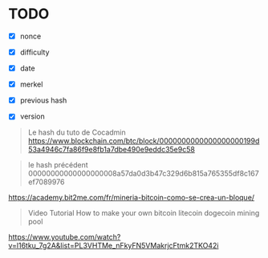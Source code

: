 # TODO

- [x] nonce
- [x] difficulty
- [x] date
- [x] merkel
- [x] previous hash
- [x] version



> Le hash du tuto de Cocadmin 
https://www.blockchain.com/btc/block/0000000000000000000199d53a4946c7fa86f9e8fb1a7dbe490e9eddc35e9c58

> le hash précédent
> 00000000000000000008a57da0d3b47c329d6b815a765355df8c167ef7089976

https://academy.bit2me.com/fr/mineria-bitcoin-como-se-crea-un-bloque/

> Video Tutorial How to make your own bitcoin litecoin dogecoin mining pool

https://www.youtube.com/watch?v=l16tku_7g2A&list=PL3VHTMe_nFkyFN5VMakrjcFtmk2TKO42i
